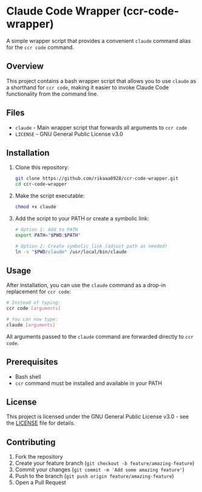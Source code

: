 # Claude Code Wrapper (ccr-code-wrapper)

A simple wrapper script that provides a convenient `claude` command alias for the `ccr code` command.

## Overview

This project contains a bash wrapper script that allows you to use `claude` as a shorthand for `ccr code`, making it easier to invoke Claude Code functionality from the command line.

## Files

- `claude` - Main wrapper script that forwards all arguments to `ccr code`
- `LICENSE` - GNU General Public License v3.0

## Installation

1. Clone this repository:
   ```bash
   git clone https://github.com/rikaaa0928/ccr-code-wrapper.git
   cd ccr-code-wrapper
   ```

2. Make the script executable:
   ```bash
   chmod +x claude
   ```

3. Add the script to your PATH or create a symbolic link:
   ```bash
   # Option 1: Add to PATH
   export PATH="$PWD:$PATH"
   
   # Option 2: Create symbolic link (adjust path as needed)
   ln -s "$PWD/claude" /usr/local/bin/claude
   ```

## Usage

After installation, you can use the `claude` command as a drop-in replacement for `ccr code`:

```bash
# Instead of typing:
ccr code [arguments]

# You can now type:
claude [arguments]
```

All arguments passed to the `claude` command are forwarded directly to `ccr code`.

## Prerequisites

- Bash shell
- `ccr` command must be installed and available in your PATH

## License

This project is licensed under the GNU General Public License v3.0 - see the [LICENSE](LICENSE) file for details.

## Contributing

1. Fork the repository
2. Create your feature branch (`git checkout -b feature/amazing-feature`)
3. Commit your changes (`git commit -m 'Add some amazing feature'`)
4. Push to the branch (`git push origin feature/amazing-feature`)
5. Open a Pull Request